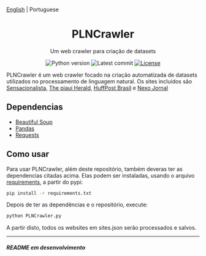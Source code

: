 [English](./README.md) | Portuguese

<h1 align="center">PLNCrawler</h1>

<div align="center">

Um web crawler para criação de datasets

![Python version][python-src]
![Latest commit][commit-src]
[![License][license-src]][license-href]

</div>

PLNCrawler é um web crawler focado na criação automatizada de datasets utilizados no processamento de linguagem natural. Os sites incluídos são [Sensacionalista](https://www.sensacionalista.com.br/pais/), [The piauí Herald](https://piaui.folha.uol.com.br/herald/), [HuffPost Brasil](https://www.huffpostbrasil.com/noticias/) e [Nexo Jornal](https://www.nexojornal.com.br/tema/Sociedade)

## Dependencias
- [Beautiful Soup](https://www.crummy.com/software/BeautifulSoup/)
- [Pandas](https://pandas.pydata.org/)
- [Requests](https://requests.readthedocs.io/en/master/)

## Como usar

Para usar PLNCrawler, além deste repositório, também deveras ter as dependencias citadas acima. Elas podem ser instaladas, usando o arquivo [requirements](requirements.txt), a partir do pypi:

```sh
pip install -r requirements.txt
```

Depois de ter as dependências e o repositório, execute:
```sh
python PLNCrawler.py
```

A partir disto, todos os websites em sites.json serão processados e salvos.

---
###### **README em desenvolvimento**

[python-src]: https://img.shields.io/badge/python-3.8-green.svg
[commit-src]: https://badgen.net/github/last-commit/schuberty/PLNCrawler
[license-src]: https://badgen.net/github/license/schuberty/PLNCrawler
[license-href]: LICENSE.md
